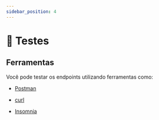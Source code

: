 ```yaml
---
sidebar_position: 4
---
```


# 🧪 Testes

## Ferramentas

Você pode testar os endpoints utilizando ferramentas como:

- [Postman](https://www.postman.com/)

- [curl](https://curl.se/)

- [Insomnia](https://insomnia.rest/)


